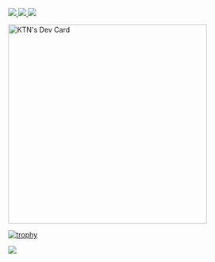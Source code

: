 <a href="https://github.com/anuraghazra/github-readme-stats"> <img align="bottom" src="https://github-readme-stats.vercel.app/api?username=KTN44295080&count_private=true&theme=nightowl&show_icons=true&include_all_commits=true"/> </a>
<a href="https://github.com/anuraghazra/github-readme-stats"> <img align="bottom" src="https://github-readme-stats.vercel.app/api/top-langs/?username=KTN44295080&theme=nightowl&layout=donut&private_count=true"/> </a>
![](http://github-profile-summary-cards.vercel.app/api/cards/profile-details?username=KTN44295080&theme=nightowl)

<a href="https://app.daily.dev/KTN44295080"><img src="https://api.daily.dev/devcards/e31fe0e60a6c4c478307158dc9d8ab3d.png?r=4xi" width="400" alt="KTN's Dev Card"/></a>

[![trophy](https://github-profile-trophy.vercel.app/?username=KTN44295080&theme=dark_lover)](https://github.com/ryo-ma/github-profile-trophy)

<img align="center" src="https://komarev.com/ghpvc/?username=KTN44295080"/>
